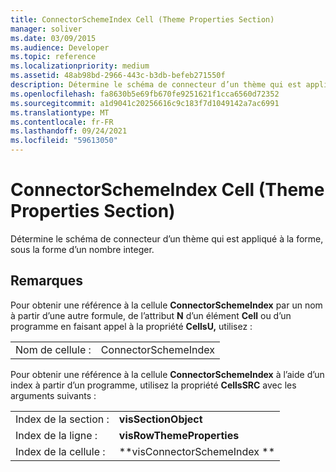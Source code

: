 ```yaml
---
title: ConnectorSchemeIndex Cell (Theme Properties Section)
manager: soliver
ms.date: 03/09/2015
ms.audience: Developer
ms.topic: reference
ms.localizationpriority: medium
ms.assetid: 48ab98bd-2966-443c-b3db-befeb271550f
description: Détermine le schéma de connecteur d’un thème qui est appliqué à la forme, sous la forme d’un nombre integer.
ms.openlocfilehash: fa8630b5e69fb670fe9251621f1cca6560d72352
ms.sourcegitcommit: a1d9041c20256616c9c183f7d1049142a7ac6991
ms.translationtype: MT
ms.contentlocale: fr-FR
ms.lasthandoff: 09/24/2021
ms.locfileid: "59613050"
---
```

# <a name="connectorschemeindex-cell-theme-properties-section"></a>ConnectorSchemeIndex Cell (Theme Properties Section)

Détermine le schéma de connecteur d’un thème qui est appliqué à la forme, sous la forme d’un nombre integer. 
  
## <a name="remarks"></a>Remarques

Pour obtenir une référence à la cellule **ConnectorSchemeIndex** par un nom à partir d’une autre formule, de l’attribut **N** d’un élément **Cell** ou d’un programme en faisant appel à la propriété **CellsU,** utilisez : 
  
|||
|:-----|:-----|
| Nom de cellule :  <br/> | ConnectorSchemeIndex  <br/> |
   
Pour obtenir une référence à la cellule **ConnectorSchemeIndex** à l’aide d’un index à partir d’un programme, utilisez la propriété **CellsSRC** avec les arguments suivants : 
  
|||
|:-----|:-----|
| Index de la section :  <br/> |**visSectionObject** <br/> |
| Index de la ligne :  <br/> |**visRowThemeProperties** <br/> |
| Index de la cellule :  <br/> |**visConnectorSchemeIndex ** <br/> |
   

